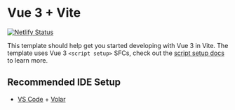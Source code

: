 # Vue 3 + Vite

[![Netlify Status](https://api.netlify.com/api/v1/badges/a576a2a6-5067-4c8a-bf79-f3c7db4d8e8a/deploy-status)](https://app.netlify.com/sites/deplastic/deploys)

This template should help get you started developing with Vue 3 in Vite. The template uses Vue 3 `<script setup>` SFCs, check out the [script setup docs](https://v3.vuejs.org/api/sfc-script-setup.html#sfc-script-setup) to learn more.

## Recommended IDE Setup

- [VS Code](https://code.visualstudio.com/) + [Volar](https://marketplace.visualstudio.com/items?itemName=Vue.volar)
